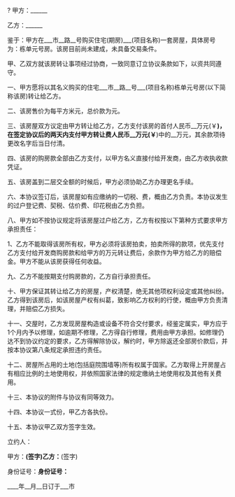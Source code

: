 
 



?
甲方：______


乙方：______


鉴于：甲方在___市__路__号购买住宅(期房)___(项目名称)一套房屋，具体房号为：栋单元号房。该房目前尚未建成，未具备交易条件。


甲、乙双方就该房转让事项经过协商，一致同意订立协议条款如下，以资共同遵守。


一、甲方愿将以其名义购买的住宅___市__路__号___(项目名称)栋单元号房(以下简称该房)转让给乙方。


二、该房售价为每平方米元，总价款为元。


三、该房屋双方议定由甲方转让给乙方，乙方支付该房的首付人民币__万元(￥____)，在签定协议后的两天内支付甲方转让费人民币__万元(￥____)中的__万元，其余款项待更改名字后当日付清。


四、该房的购房款全部由乙方支付，以甲方名义直接付给开发商，由乙方收执收款凭证。


五、该房盖到二层交全额的时候后，甲方必须协助乙方办理更名手续。


六、本协议签订后，该房屋如有应缴纳的一切税、费，概由乙方负责。本协议发生的过户登记费、契税、估价费、印花税由乙方负担。


八、甲方如不按协议规定将该房屋过户给乙方，乙方有权按以下第种方式要求甲方承担责任：


1、乙方不能取得该房所有权，甲方必须将该房拍卖，拍卖所得的款项，优先支付乙方支付给开发商购房款和给甲方的万元转让费后，余款作为甲方给乙方的赔偿金。甲方不能从该房获得任何收益。


九、乙方不能按期支付购房款的，乙方自行承担责任。


十、甲方保证其转让给乙方的房屋，产权清楚，绝无其他项权利设定或其他纠纷。乙方得到该房后，如该房屋产权有纠葛，致影响乙方权利的行使，概由甲方负责清理，并赔偿乙方损失。


十一、交屋时，乙方发现房屋构造或设备不符合交付要求，经鉴定属实，甲方应于1个月内予以修理，如逾期不修理，乙方得自行修理，费用由甲方承担。如修理仍达不到协议约定的要求，乙方得解除协议，解约时，甲方除返还全部房价款后，并按本协议第八条规定承担违约责任。


十二、房屋所占用的土地(包括庭院围墙等)所有权属于国家。乙方取得上开房屋占有相应比例的土地使用权，并依照国家法律的规定缴纳土地使用权及其他有关费用。


十三、本协议的附件与协议有同等效力。


十四、本协议一式份，甲乙方各执份。


十五、本协议甲乙双方签字生效。


立约人：


甲方：__(签字)乙方：__(签字)


身份证号：____身份证号：____


____年__月__日订于___市
 


 

 
 
 
 
 
  


  
 

  


  


  
 
 
 
 


